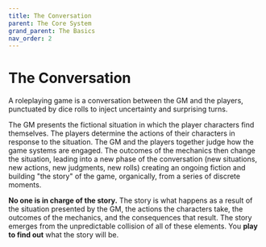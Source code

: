 ```yaml
---
title: The Conversation
parent: The Core System
grand_parent: The Basics
nav_order: 2
---
```


# The Conversation
A roleplaying game is a conversation between the GM and the players, punctuated by dice rolls to inject uncertainty and surprising turns.

The GM presents the fictional situation in which the player characters find themselves. The players determine the actions of their characters in response to the situation. The GM and the players together judge how the game systems are engaged. The outcomes of the mechanics then change the situation, leading into a new phase of the conversation (new situations, new actions, new judgments, new rolls) creating an ongoing fiction and building "the story" of the game, organically, from a series of discrete moments.

**No one is in charge of the story.** The story is what happens as a result of the situation presented by the GM, the actions the characters take, the outcomes of the mechanics, and the consequences that result. The story emerges from the unpredictable collision of all of these elements. You **play to find out** what the story will be.

